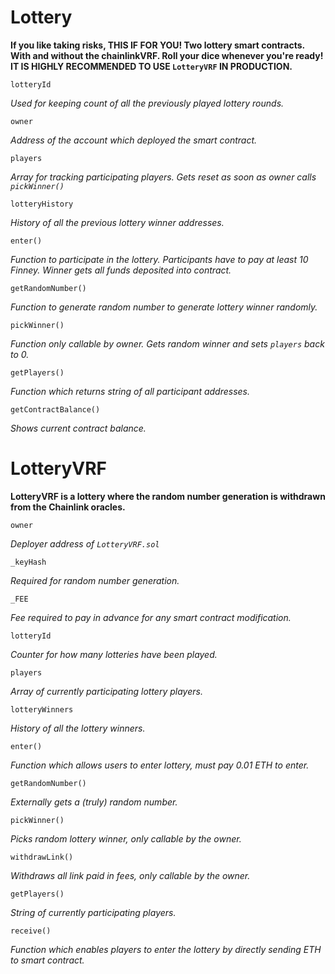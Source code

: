 # Lottery
**If you like taking risks, THIS IF FOR YOU! Two lottery smart contracts. With and without the chainlinkVRF. Roll your dice whenever you're ready! IT IS HIGHLY RECOMMENDED TO USE `LotteryVRF` IN PRODUCTION.**

```
lotteryId
```
*Used for keeping count of all the previously played lottery rounds.*

```
owner
```
*Address of the account which deployed the smart contract.*

```
players
```
*Array for tracking participating players. Gets reset as soon as owner calls `pickWinner()`*

```
lotteryHistory
```
*History of all the previous lottery winner addresses.*

```
enter()
```
*Function to participate in the lottery. Participants have to pay at least 10 Finney. Winner gets all funds deposited into contract.*

```
getRandomNumber()
```
*Function to generate random number to generate lottery winner randomly.*

```
pickWinner()
```
*Function only callable by owner. Gets random winner and sets `players` back to 0.*

```
getPlayers()
```
*Function which returns string of all participant addresses.*

```
getContractBalance()
```
*Shows current contract balance.*

# LotteryVRF
**LotteryVRF is a lottery where the random number generation is withdrawn from the Chainlink oracles.**

```
owner
```
*Deployer address of `LotteryVRF.sol`*

```
_keyHash
```
*Required for random number generation.*

```
_FEE
```
*Fee required to pay in advance for any smart contract modification.*

```
lotteryId
```
*Counter for how many lotteries have been played.*

```
players
```
*Array of currently participating lottery players.*

```
lotteryWinners
```
*History of all the lottery winners.*

```
enter()
```
*Function which allows users to enter lottery, must pay 0.01 ETH to enter.*

```
getRandomNumber()
```
*Externally gets a (truly) random number.*

```
pickWinner()
```
*Picks random lottery winner, only callable by the owner.*

```
withdrawLink()
```
*Withdraws all link paid in fees, only callable by the owner.*

```
getPlayers()
```
*String of currently participating players.*

```
receive()
```
*Function which enables players to enter the lottery by directly sending ETH to smart contract.*

